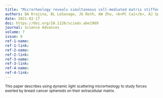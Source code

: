```yaml
---
title: "Microrheology reveals simultaneous cell-mediated matrix stiffening and fluidization that underlie breast cancer invasion"
authors: BA Krajina, BL LeSavage, JG Roth, AW Zhu, <b>PC Cai</b>, AJ Spakowitz, SC Heilshorn
date: 2021-02-17
doi: https://doi.org/10.1126/sciadv.abe1969
journal: Science Advances
volume: 7
issue: 8
ref-1-name: 
ref-1-link: 
ref-2-name: 
ref-2-link: 
ref-3-name:
ref-3-link:
ref-4-name:
ref-4-link:
---
```


<span style="font-size:12px;">This paper describes using dynamic light scattering microrheology to study forces exerted by breast cancer spheroids on their extracellular matrix.</span>

